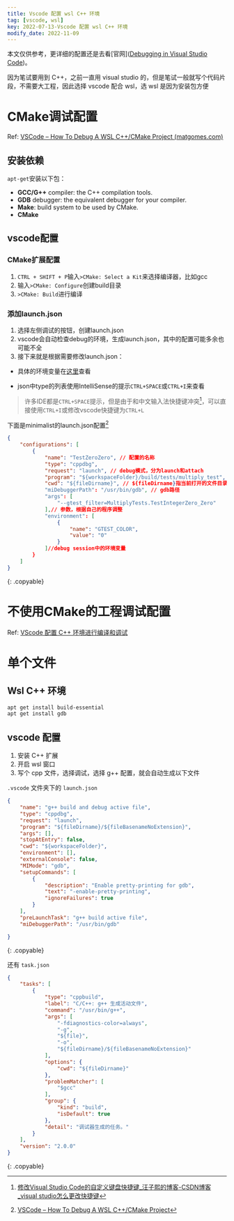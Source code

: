 ```yaml
---
title: Vscode 配置 wsl C++ 环境
tag: [vscode, wsl]
key: 2022-07-13-Vscode 配置 wsl C++ 环境
modify_date: 2022-11-09
---
```


本文仅供参考，更详细的配置还是去看[官网]([Debugging in Visual Studio Code](https://code.visualstudio.com/docs/editor/debugging#_start-debugging))。

因为笔试要用到 C++，之前一直用 visual studio 的，但是笔试一般就写个代码片段，不需要大工程，因此选择 vscode 配合 wsl，选 wsl 是因为安装包方便

# CMake调试配置

Ref: [VSCode – How To Debug A WSL C++/CMake Project (matgomes.com)](https://matgomes.com/debugging-wsl-c-cmake-vscode/)

## 安装依赖

`apt-get`安装以下包：

- **GCC/G++** compiler: the C++ compilation tools.
- **GDB** debugger: the equivalent debugger for your compiler.
- **Make**: build system to be used by CMake.
- **CMake**

## vscode配置

### CMake扩展配置

1. `CTRL + SHIFT + P`输入`>CMake: Select a Kit`来选择编译器，比如gcc
2. 输入`>CMake: Configure`创建build目录
3. `>CMake: Build`进行编译

### 添加launch.json

1. 选择左侧调试的按钮，创建launch.json
2. vscode会自动检查debug的环境，生成launch.json，其中的配置可能多余也可能不全
3. 接下来就是根据需要修改launch.json：

- 具体的环境变量在[这里](https://code.visualstudio.com/docs/editor/variables-reference)查看

- json中type的列表使用IntelliSense的提示`CTRL+SPACE`或`CTRL+I`来查看

> 许多IDE都是`CTRL+SPACE`提示，但是由于和中文输入法快捷键冲突[^1]，可以直接使用`CTRL+I`或修改vscode快捷键为`CTRL+L`
>

下面是minimalist的launch.json配置[^2]

```json
{
    "configurations": [
        {
            "name": "TestZeroZero", // 配置的名称           
            "type": "cppdbg", 
            "request": "launch", // debug模式，分为launch和attach
            "program": "${workspaceFolder}/build/tests/multiply_test", // 需要修改为编译后生成的二进制文件
            "cwd": "${fileDirname}", // ${fileDirname}指当前打开的文件目录
            "miDebuggerPath": "/usr/bin/gdb", // gdb路径
            "args": [
                "--gtest_filter=MultiplyTests.TestIntegerZero_Zero"
            ],// 参数，根据自己的程序调整
            "environment": [
                {
                    "name": "GTEST_COLOR",
                    "value": "0"
                }
            ]//debug session中的环境变量
        }
    ]
}
```
{: .copyable} 

[^1]:[修改Visual Studio Code的自定义键盘快捷键_汪子熙的博客-CSDN博客_visual studio怎么更改快捷键](https://jerry.blog.csdn.net/article/details/100576073)
[^2]:[VSCode – How To Debug A WSL C++/CMake Project](https://matgomes.com/debugging-wsl-c-cmake-vscode/#:~:text=To%20simplify%20things%20a%20little%20bit%2C%20the%20following%20Json%20block%20shows%20a%20minimalist%20launch.jsonthat%20should%20be%20enough%20to%20debug%20an%20executable.)

# 不使用CMake的工程调试配置

Ref: [VScode 配置 C++ 环境进行编译和调试](https://blog.csdn.net/weixin_42145502/article/details/107455999)

# 单个文件

## Wsl C++ 环境

```bash
apt get install build-essential
apt get install gdb
```

## vscode 配置

1. 安装 C++ 扩展
2. 开启 wsl 窗口
3. 写个 cpp 文件，选择调试，选择 g++ 配置，就会自动生成以下文件

`.vscode` 文件夹下的 `launch.json`

```json
{
    "name": "g++ build and debug active file",
    "type": "cppdbg",
    "request": "launch",
    "program": "${fileDirname}/${fileBasenameNoExtension}",
    "args": [],
    "stopAtEntry": false,
    "cwd": "${workspaceFolder}",
    "environment": [],
    "externalConsole": false,
    "MIMode": "gdb",
    "setupCommands": [
        {
            "description": "Enable pretty-printing for gdb",
            "text": "-enable-pretty-printing",
            "ignoreFailures": true
        }
    ],
    "preLaunchTask": "g++ build active file",
    "miDebuggerPath": "/usr/bin/gdb"

}

```
{: .copyable} 

还有 `task.json`

```json
{
    "tasks": [
        {
            "type": "cppbuild",
            "label": "C/C++: g++ 生成活动文件",
            "command": "/usr/bin/g++",
            "args": [
                "-fdiagnostics-color=always",
                "-g",
                "${file}",
                "-o",
                "${fileDirname}/${fileBasenameNoExtension}"
            ],
            "options": {
                "cwd": "${fileDirname}"
            },
            "problemMatcher": [
                "$gcc"
            ],
            "group": {
                "kind": "build",
                "isDefault": true
            },
            "detail": "调试器生成的任务。"
        }
    ],
    "version": "2.0.0"
}
```
{: .copyable} 

